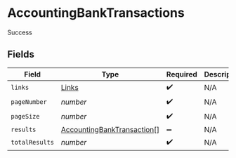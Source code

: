 # AccountingBankTransactions

Success


## Fields

| Field                                                                           | Type                                                                            | Required                                                                        | Description                                                                     |
| ------------------------------------------------------------------------------- | ------------------------------------------------------------------------------- | ------------------------------------------------------------------------------- | ------------------------------------------------------------------------------- |
| `links`                                                                         | [Links](../../models/shared/links.md)                                           | :heavy_check_mark:                                                              | N/A                                                                             |
| `pageNumber`                                                                    | *number*                                                                        | :heavy_check_mark:                                                              | N/A                                                                             |
| `pageSize`                                                                      | *number*                                                                        | :heavy_check_mark:                                                              | N/A                                                                             |
| `results`                                                                       | [AccountingBankTransaction](../../models/shared/accountingbanktransaction.md)[] | :heavy_minus_sign:                                                              | N/A                                                                             |
| `totalResults`                                                                  | *number*                                                                        | :heavy_check_mark:                                                              | N/A                                                                             |